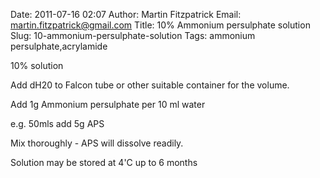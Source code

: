 Date: 2011-07-16 02:07
Author: Martin Fitzpatrick
Email: martin.fitzpatrick@gmail.com
Title: 10% Ammonium persulphate solution
Slug: 10-ammonium-persulphate-solution
Tags: ammonium persulphate,acrylamide

10% solution









Add dH20 to Falcon tube or other suitable container for the volume. 



Add 1g Ammonium persulphate per 10 ml water 

e.g. 50mls add 5g APS

Mix thoroughly - APS will dissolve readily.



Solution may be stored at 4'C up to 6 months







